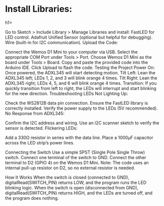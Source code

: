 <h1>Install Libraries:</h1>h1>

Go to Sketch > Include Library > Manage Libraries and install:
FastLED for LED control.
Adafruit Unified Sensor (optional but helpful for debugging).
Wire (built-in for I2C communication).
Upload the Code:
<p></p>
Connect the Wemos D1 Mini to your computer via USB.
Select the appropriate COM Port under Tools > Port.
Choose Wemos D1 Mini as the board under Tools > Board.
Copy and paste the provided code into the Arduino IDE.
Click Upload to flash the code.
Testing the Project
Power On: Once powered, the ADXL345 will start detecting motion.
Tilt Left:
Lean the ADXL345 left; LEDs 1, 2, and 3 will blink orange 4 times.
Tilt Right:
Lean the ADXL345 right; LEDs 4, 5, and 6 will blink orange 4 times.
Transition: If you quickly transition from left to right, the LEDs will interrupt and start blinking for the new direction.
Troubleshooting
LEDs Not Lighting Up:

Check the WS2812B data pin connection.
Ensure the FastLED library is correctly installed.
Verify the power supply to the LEDs (5V recommended).
No Response from ADXL345:

Confirm the I2C address and wiring.
Use an I2C scanner sketch to verify the sensor is detected.
Flickering LEDs:

Add a 330Ω resistor in series with the data line.
Place a 1000µF capacitor across the LED strip’s power lines.


Connecting the Switch
Use a simple SPST (Single Pole Single Throw) switch.
Connect one terminal of the switch to GND.
Connect the other terminal to D2 (GPIO 4) on the Wemos D1 Mini.
Note: The code uses an internal pull-up resistor on D2, so no external resistor is needed.

How It Works
When the switch is closed (connected to GND), digitalRead(SWITCH_PIN) returns LOW, and the program runs the LED blinking logic.
When the switch is open (disconnected from GND), digitalRead(SWITCH_PIN) returns HIGH, and the LEDs are turned off, and the program does nothing.
